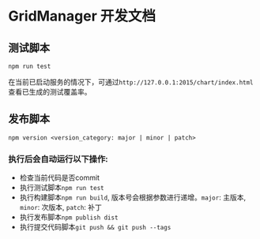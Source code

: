 # GridManager 开发文档

## 测试脚本
```
npm run test
```
在当前已启动服务的情况下，可通过`http://127.0.0.1:2015/chart/index.html`查看已生成的测试覆盖率。


## 发布脚本
```
npm version <version_category: major | minor | patch>
```

### 执行后会自动运行以下操作:
- 检查当前代码是否commit
- 执行测试脚本`npm run test`
- 执行构建脚本`npm run build`, 版本号会根据参数进行递增。`major`: 主版本, `minor`: 次版本, `patch`: 补丁
- 执行发布脚本`npm publish dist`
- 执行提交代码脚本`git push && git push --tags`


